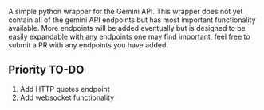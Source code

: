 A simple python wrapper for the Gemini API.  This wrapper does not yet contain all of the gemini API endpoints but has most important functionality available.  More endpoints will be added eventually but is designed to be easily expandable with any endpoints one may find important, feel free to submit a PR with any endpoints you have added.  

## Priority TO-DO ##  
  
1. Add HTTP quotes endpoint  
2. Add websocket functionality 
